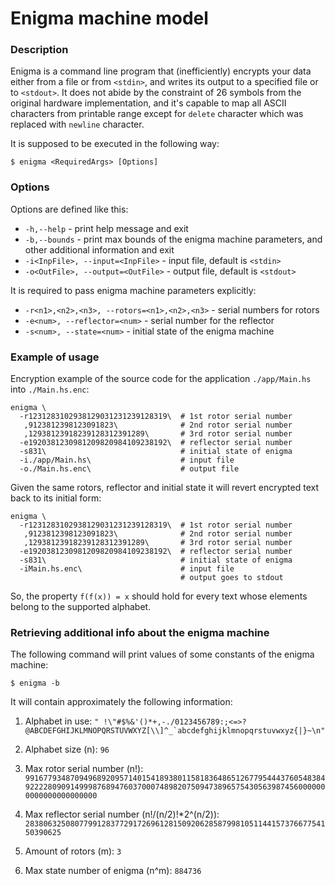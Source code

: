 # Enigma machine model

### Description
Enigma is a command line program that (inefficiently) encrypts your data either from a file or from `<stdin>`, and writes its output to a specified file or to `<stdout>`. It does not abide by the constraint of 26 symbols from the original hardware implementation, and it's capable to map all ASCII characters from printable range except for `delete` character which was replaced with `newline` character.

It is supposed to be executed in the following way:
```
$ enigma <RequiredArgs> [Options]
```
### Options
Options are defined like this:
  - `-h,--help` - print help message and exit
  - `-b,--bounds` - print max bounds of the enigma machine parameters,
          and other additional information and exit
  - `-i<InpFile>, --input=<InpFile>` - input file, default is `<stdin>`
  - `-o<OutFile>, --output=<OutFile>` - output file, default is `<stdout>`

It is required to pass enigma machine parameters explicitly:
  - `-r<n1>,<n2>,<n3>, --rotors=<n1>,<n2>,<n3>` - serial numbers for rotors
  - `-e<num>, --reflector=<num>` - serial number for the reflector
  - `-s<num>, --state=<num>` - initial state of the enigma machine


### Example of usage

Encryption example of the source code for the application `./app/Main.hs` into `./Main.hs.enc`:
```
enigma \
  -r1231283102938129031231239128319\  # 1st rotor serial number
   ,9123812398123091823\              # 2nd rotor serial number
   ,12938123918239128312391289\       # 3rd rotor serial number
  -e1920381230981209820984109238192\  # reflector serial number
  -s831\                              # initial state of enigma
  -i./app/Main.hs\                    # input file
  -o./Main.hs.enc\                    # output file
```

Given the same rotors, reflector and initial state it will revert encrypted text back to its initial form:
```
enigma \
  -r1231283102938129031231239128319\  # 1st rotor serial number
   ,9123812398123091823\              # 2nd rotor serial number
   ,12938123918239128312391289\       # 3rd rotor serial number
  -e1920381230981209820984109238192\  # reflector serial number
  -s831\                              # initial state of enigma
  -iMain.hs.enc\                      # input file
                                      # output goes to stdout
```

So, the property `f(f(x)) = x` should hold for every text whose elements belong to the supported alphabet.

### Retrieving additional info about the enigma machine
The following command will print values of some constants of the enigma machine:
```
$ enigma -b
```

It will contain approximately the following information:

1. Alphabet in use:
```" !\"#$%&'()*+,-./0123456789:;<=>?@ABCDEFGHIJKLMNOPQRSTUVWXYZ[\\]^_`abcdefghijklmnopqrstuvwxyz{|}~\n"```

2. Alphabet size (n): `96`

3. Max rotor serial number (n!):
`991677934870949689209571401541893801158183648651267795444376054838492222809091499987689476037000748982075094738965754305639874560000000000000000000000`

4. Max reflector serial number (n!/(n/2)!*2^(n/2)):
`283806325080779912837729172696128150920628587998105114415737667754150390625`

5. Amount of rotors (m): `3`

6. Max state number of enigma (n^m): `884736`
